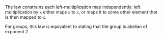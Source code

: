The law constrains each left-multiplication map independently: left multiplication by `x` either maps `x` to `x`, or maps it to some other element that is then mapped to `x`.

For groups, this law is equivalent to stating that the group is abelian of exponent 2.
